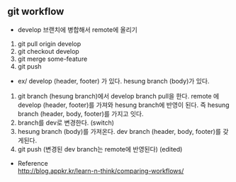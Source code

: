 ## git workflow
* develop 브랜치에 병합해서 remote에 올리기
1. git pull origin develop
2. git checkout develop
3. git merge some-feature
4. git push

* ex/ develop (header, footer) 가 있다. hesung branch (body)가 있다. 
1. git branch  (hesung branch)에서 develop branch pull을 한다. remote 에 develop (header, footer)를 가져와 hesung branch에 반영이 된다. 즉 hesung branch (header, body, footer)를 가지고 잇다. 
2. branch를 dev로 변경한다. (switch)
3. hesung branch (body)를 가져온다. dev branch (header, body, footer)를 갖게된다.
4. git push  (변경된 dev branch는 remote에 반영된다) (edited)

* Reference<br/>
<http://blog.appkr.kr/learn-n-think/comparing-workflows/>
